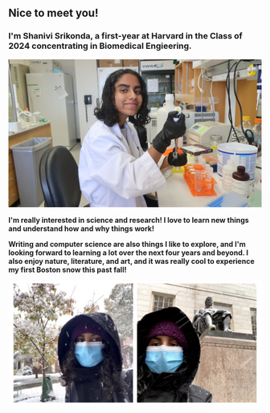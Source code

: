 ## Nice to meet you!
### I'm Shanivi Srikonda, a first-year at Harvard in the Class of 2024 concentrating in Biomedical Engieering.

![Shanivi Lab Pic](/images/shanivipicic.jpg)

**I'm really interested in science and research! I love to learn new things and understand how and why things work!**

**Writing and computer science are also things I like to explore, and I'm looking forward to learning a lot over the next four years and beyond. I also enjoy nature, literature, and art, and it was really cool to experience my first Boston snow this past fall!**

![Shanivi Snow Pic](/images/shanivisnow.jpg)
